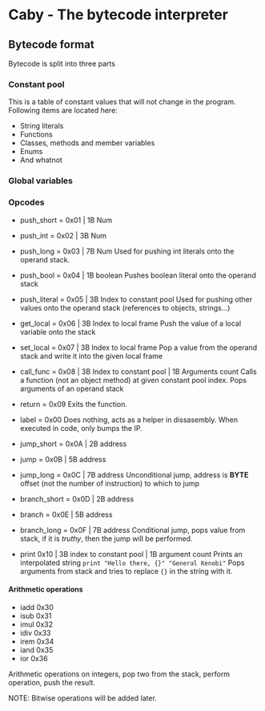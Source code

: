 # Caby - The bytecode interpreter

## Bytecode format

Bytecode is split into three parts

### Constant pool

This is a table of constant values that will not change in the program. Following items are located here:
- String literals
- Functions
- Classes, methods and member variables
- Enums
- And whatnot

### Global variables

### Opcodes
- push_short = 0x01 | 1B Num
- push_int   = 0x02 | 3B Num
- push_long  = 0x03 | 7B Num
Used for pushing int literals onto the operand stack.

- push_bool  = 0x04 | 1B boolean
Pushes boolean literal onto the operand stack

- push_literal = 0x05 | 3B Index to constant pool
Used for pushing other values onto the operand stack (references to objects, strings...)

- get_local = 0x06 | 3B Index to local frame
Push the value of a local variable onto the stack

- set_local = 0x07 | 3B Index to local frame
Pop a value from the operand stack and write it into the given local frame

- call_func = 0x08 | 3B Index to constant pool | 1B Arguments count
Calls a function (not an object method) at given constant pool index.
Pops arguments of an operand stack

- return = 0x09 
Exits the function.

- label = 0x00
Does nothing, acts as a helper in dissasembly. When executed in code,
only bumps the IP.

- jump_short = 0x0A | 2B address
- jump = 0x0B | 5B address
- jump_long = 0x0C | 7B address
Unconditional jump, address is **BYTE** offset (not the number of instruction) to which to jump

- branch_short = 0x0D | 2B address
- branch = 0x0E | 5B address
- branch_long = 0x0F | 7B address
Conditional jump, pops value from stack, if it is *truthy*, then the jump will be performed.

- print 0x10 | 3B index to constant pool | 1B argument count
Prints an interpolated string `print "Hello there, {}" "General Kenobi"`
Pops arguments from stack and tries to replace `{}` in the string with it.

#### Arithmetic operations
- iadd 0x30
- isub 0x31
- imul 0x32
- idiv 0x33
- irem 0x34
- iand 0x35
- ior  0x36

Arithmetic operations on integers, pop two from the stack, perform operation, push the result.

NOTE: Bitwise operations will be added later.
